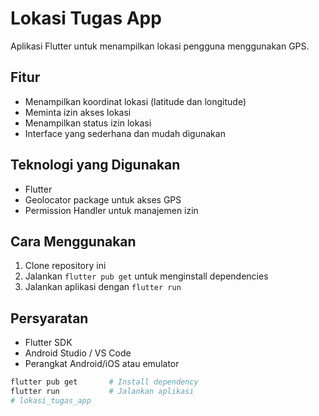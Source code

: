 # Lokasi Tugas App

Aplikasi Flutter untuk menampilkan lokasi pengguna menggunakan GPS.

## Fitur

- Menampilkan koordinat lokasi (latitude dan longitude)
- Meminta izin akses lokasi
- Menampilkan status izin lokasi
- Interface yang sederhana dan mudah digunakan

## Teknologi yang Digunakan

- Flutter
- Geolocator package untuk akses GPS
- Permission Handler untuk manajemen izin

## Cara Menggunakan

1. Clone repository ini
2. Jalankan `flutter pub get` untuk menginstall dependencies
3. Jalankan aplikasi dengan `flutter run`

## Persyaratan

- Flutter SDK
- Android Studio / VS Code
- Perangkat Android/iOS atau emulator

```bash
flutter pub get       # Install dependency
flutter run           # Jalankan aplikasi
#   l o k a s i _ t u g a s _ a p p 
 
 